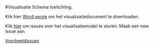 #Visualisatie Schema toelichting.

Klik hier [Word versie](https://github.com/Geonovum/imkl2015-review/blob/master/5.%20visualisatie/Handreiking-visualisatie-1.0RC1.docx?raw=true) om het visualisatiedocument te downloaden.

Klik [hier](https://github.com/Geonovum/imkl2015-review/issues?q=is%3Aopen+is%3Aissue+label%3Adataspecificatie) om issues over het visualisatiemodel te sturen. Maak een new issue aan.

[Voorbeeldissues](https://github.com/Geonovum/imkl2015-review/issues?q=is%3Aopen+is%3Aissue+label%3Avisualisatie)

